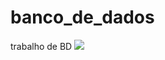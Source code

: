 # banco_de_dados
trabalho de BD
<img src="https://github.com/DevDandan10/banco-de-dados/blob/main/BD.png"/>
